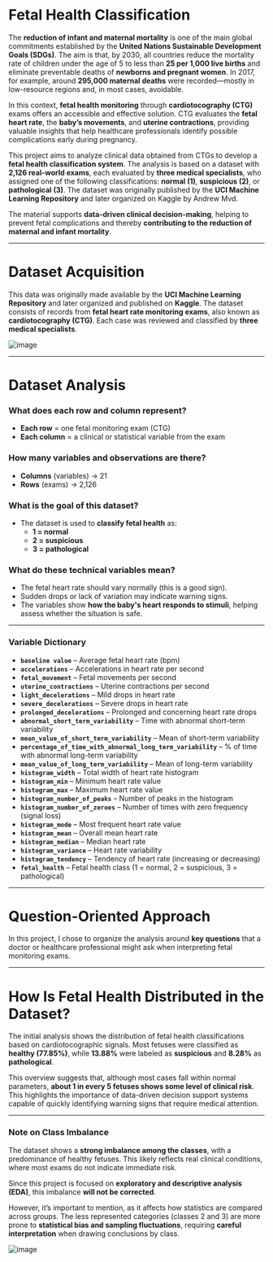 # Fetal Health Classification

The **reduction of infant and maternal mortality** is one of the main global commitments established by the **United Nations Sustainable Development Goals (SDGs)**. The aim is that, by 2030, all countries reduce the mortality rate of children under the age of 5 to less than **25 per 1,000 live births** and eliminate preventable deaths of **newborns and pregnant women**. In 2017, for example, around **295,000 maternal deaths** were recorded—mostly in low-resource regions and, in most cases, avoidable.

In this context, **fetal health monitoring** through **cardiotocography (CTG)** exams offers an accessible and effective solution. CTG evaluates the **fetal heart rate**, the **baby’s movements**, and **uterine contractions**, providing valuable insights that help healthcare professionals identify possible complications early during pregnancy.

This project aims to analyze clinical data obtained from CTGs to develop a **fetal health classification system**. The analysis is based on a dataset with **2,126 real-world exams**, each evaluated by **three medical specialists**, who assigned one of the following classifications: **normal (1)**, **suspicious (2)**, or **pathological (3)**. The dataset was originally published by the **UCI Machine Learning Repository** and later organized on Kaggle by Andrew Mvd.

The material supports **data-driven clinical decision-making**, helping to prevent fetal complications and thereby **contributing to the reduction of maternal and infant mortality**.

---

# Dataset Acquisition

This data was originally made available by the **UCI Machine Learning Repository** and later organized and published on **Kaggle**. The dataset consists of records from **fetal heart rate monitoring exams**, also known as **cardiotocography (CTG)**. Each case was reviewed and classified by **three medical specialists**.

![image](https://github.com/user-attachments/assets/a6250368-534d-4245-987b-2df853a2ba42) 

---

# Dataset Analysis

### **What does each row and column represent?**

- **Each row** = one fetal monitoring exam (CTG)  
- **Each column** = a clinical or statistical variable from the exam

### **How many variables and observations are there?**

- **Columns** (variables) → 21  
- **Rows** (exams) → 2,126

### **What is the goal of this dataset?**

- The dataset is used to **classify fetal health** as:
  - **1 = normal**
  - **2 = suspicious**
  - **3 = pathological**

### **What do these technical variables mean?**

- The fetal heart rate should vary normally (this is a good sign).  
- Sudden drops or lack of variation may indicate warning signs.  
- The variables show **how the baby's heart responds to stimuli**, helping assess whether the situation is safe.

---

### **Variable Dictionary**

- **`baseline value`** – Average fetal heart rate (bpm)  
- **`accelerations`** – Accelerations in heart rate per second  
- **`fetal_movement`** – Fetal movements per second  
- **`uterine_contractions`** – Uterine contractions per second  
- **`light_decelerations`** – Mild drops in heart rate  
- **`severe_decelerations`** – Severe drops in heart rate  
- **`prolonged_decelerations`** – Prolonged and concerning heart rate drops  
- **`abnormal_short_term_variability`** – Time with abnormal short-term variability  
- **`mean_value_of_short_term_variability`** – Mean of short-term variability  
- **`percentage_of_time_with_abnormal_long_term_variability`** – % of time with abnormal long-term variability  
- **`mean_value_of_long_term_variability`** – Mean of long-term variability  
- **`histogram_width`** – Total width of heart rate histogram  
- **`histogram_min`** – Minimum heart rate value  
- **`histogram_max`** – Maximum heart rate value  
- **`histogram_number_of_peaks`** – Number of peaks in the histogram  
- **`histogram_number_of_zeroes`** – Number of times with zero frequency (signal loss)  
- **`histogram_mode`** – Most frequent heart rate value  
- **`histogram_mean`** – Overall mean heart rate  
- **`histogram_median`** – Median heart rate  
- **`histogram_variance`** – Heart rate variability  
- **`histogram_tendency`** – Tendency of heart rate (increasing or decreasing)  
- **`fetal_health`** – Fetal health class (1 = normal, 2 = suspicious, 3 = pathological)

---


# Question-Oriented Approach

In this project, I chose to organize the analysis around **key questions** that a doctor or healthcare professional might ask when interpreting fetal monitoring exams.

---

# How Is Fetal Health Distributed in the Dataset?

The initial analysis shows the distribution of fetal health classifications based on cardiotocographic signals. Most fetuses were classified as **healthy (77.85%)**, while **13.88%** were labeled as **suspicious** and **8.28%** as **pathological**.

This overview suggests that, although most cases fall within normal parameters, **about 1 in every 5 fetuses shows some level of clinical risk**. This highlights the importance of data-driven decision support systems capable of quickly identifying warning signs that require medical attention.

---

### **Note on Class Imbalance**

The dataset shows a **strong imbalance among the classes**, with a predominance of healthy fetuses. This likely reflects real clinical conditions, where most exams do not indicate immediate risk.

Since this project is focused on **exploratory and descriptive analysis (EDA)**, this imbalance **will not be corrected**.

However, it’s important to mention, as it affects how statistics are compared across groups. The less represented categories (classes 2 and 3) are more prone to **statistical bias and sampling fluctuations**, requiring **careful interpretation** when drawing conclusions by class.

![image](https://github.com/user-attachments/assets/3b7be8af-f2c2-4d3e-a726-fcf272ced4e2)



  
